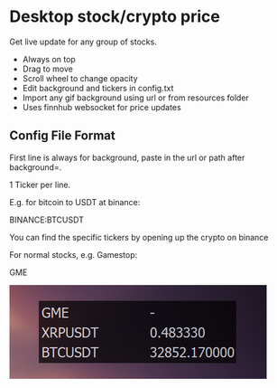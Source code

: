 # Desktop stock/crypto price
Get live update for any group of stocks.

- Always on top
- Drag to move
- Scroll wheel to change opacity
- Edit background and tickers in config.txt
- Import any gif background using url or from resources folder
- Uses finnhub websocket for price updates

## Config File Format
First line is always for background, paste in the url or path after background=.

1 Ticker per line.

E.g. for bitcoin to USDT at binance:

BINANCE:BTCUSDT

You can find the specific tickers by opening up the crypto on binance

For normal stocks, e.g. Gamestop:

GME

![example](resources/pic.png)
